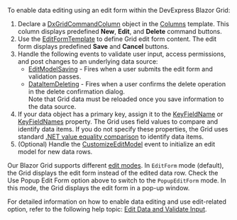 To enable data editing using an edit form within the DevExpress Blazor Grid:

1. Declare a [DxGridCommandColumn](https://docs.devexpress.com/Blazor/DevExpress.Blazor.DxGridCommandColumn) object in the [Columns](https://docs.devexpress.com/Blazor/DevExpress.Blazor.DxGrid.Columns) template. This column displays predefined **New**, **Edit**, and **Delete** command buttons. 
2. Use the [EditFormTemplate](https://docs.devexpress.com/Blazor/DevExpress.Blazor.DxGrid.EditFormTemplate) to define Grid edit form content. The edit form displays predefined **Save** and **Cancel** buttons.
3. Handle the following events to validate user input, access permissions, and post changes to an underlying data source:
    * [EditModelSaving](https://docs.devexpress.com/Blazor/DevExpress.Blazor.DxGrid.EditModelSaving) - Fires when a user submits the edit form and validation passes.
    * [DataItemDeleting](https://docs.devexpress.com/Blazor/DevExpress.Blazor.DxGrid.DataItemDeleting) - Fires when a user confirms the delete operation in the delete confirmation dialog.  
    Note that Grid data must be reloaded once you save information to the data source.
4. If your data object has a primary key, assign it to the [KeyFieldName](https://docs.devexpress.com/Blazor/DevExpress.Blazor.DxGrid.KeyFieldName) or [KeyFieldNames](https://docs.devexpress.com/Blazor/DevExpress.Blazor.DxGrid.KeyFieldNames) property. The Grid uses field values to compare and identify data items. If you do not specify these properties, the Grid uses standard [.NET value equality comparison](https://docs.microsoft.com/en-us/dotnet/csharp/programming-guide/statements-expressions-operators/equality-comparisons) to identify data items.
5. (Optional) Handle the [CustomizeEditModel](https://docs.devexpress.com/Blazor/DevExpress.Blazor.DxGrid.CustomizeEditModel) event to initialize an edit model for new data rows. 

Our Blazor Grid supports different [edit modes](https://docs.devexpress.com/Blazor/DevExpress.Blazor.DxGrid.EditMode). In `EditForm` mode (default), the Grid displays the edit form instead of the edited data row. Check the Use Popup Edit Form option above to switch to the `PopupEditForm` mode. In this mode, the Grid displays the edit form in a pop-up window.

For detailed information on how to enable data editing and use edit-related option, refer to the following help topic: [Edit Data and Validate Input](https://docs.devexpress.com/Blazor/403454/grid/edit-data-and-validate-input).
